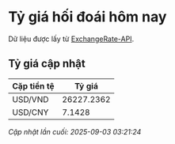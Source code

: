 # Tỷ giá hối đoái hôm nay

Dữ liệu được lấy từ [ExchangeRate-API](https://www.exchangerate-api.com/).

## Tỷ giá cập nhật

| Cặp tiền tệ | Tỷ giá |
|---|---|
| USD/VND | 26227.2362 |
| USD/CNY | 7.1428 |

*Cập nhật lần cuối: 2025-09-03 03:21:24*

